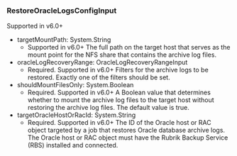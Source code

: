 ### RestoreOracleLogsConfigInput
Supported in v6.0+

- targetMountPath: System.String
  - Supported in v6.0+
      The full path on the target host that serves as the mount point for the NFS share that contains the archive log files.
- oracleLogRecoveryRange: OracleLogRecoveryRangeInput
  - Required. Supported in v6.0+
      Filters for the archive logs to be restored. Exactly one of the filters should be set.
- shouldMountFilesOnly: System.Boolean
  - Required. Supported in v6.0+
      A Boolean value that determines whether to mount the archive log files to the target host without restoring the archive log files. The default value is true.
- targetOracleHostOrRacId: System.String
  - Required. Supported in v6.0+
      The ID of the Oracle host or RAC object targeted by a job that restores Oracle database archive logs. The Oracle host or RAC object must have the Rubrik Backup Service (RBS) installed and connected.
